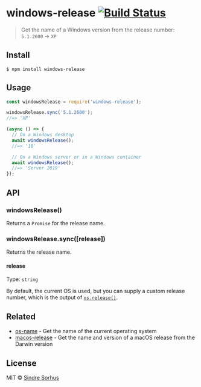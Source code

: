 # windows-release [![Build Status](https://travis-ci.org/sindresorhus/windows-release.svg?branch=master)](https://travis-ci.org/sindresorhus/windows-release)

> Get the name of a Windows version from the release number: `5.1.2600` → `XP`


## Install

```
$ npm install windows-release
```


## Usage

```js
const windowsRelease = require('windows-release');

windowsRelease.sync('5.1.2600');
//=> 'XP'

(async () => {
  // On a Windows desktop
  await windowsRelease();
  //=> '10'

  // On a Windows server or in a Windows container
  await windowsRelease();
  //=> 'Server 2019'
});
```


## API

### windowsRelease()

Returns a `Promise` for the release name.

### windowsRelease.sync([release])

Returns the release name.

#### release

Type: `string`

By default, the current OS is used, but you can supply a custom release number, which is the output of [`os.release()`](https://nodejs.org/api/os.html#os_os_release).

## Related

- [os-name](https://github.com/sindresorhus/os-name) - Get the name of the current operating system
- [macos-release](https://github.com/sindresorhus/macos-release) - Get the name and version of a macOS release from the Darwin version


## License

MIT © [Sindre Sorhus](https://sindresorhus.com)
